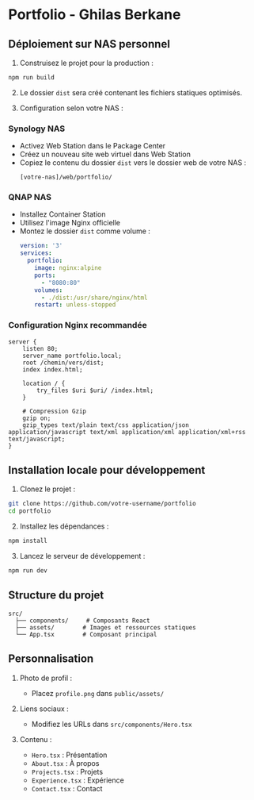 # Portfolio - Ghilas Berkane

## Déploiement sur NAS personnel

1. Construisez le projet pour la production :
```bash
npm run build
```

2. Le dossier `dist` sera créé contenant les fichiers statiques optimisés.

3. Configuration selon votre NAS :

### Synology NAS
- Activez Web Station dans le Package Center
- Créez un nouveau site web virtuel dans Web Station
- Copiez le contenu du dossier `dist` vers le dossier web de votre NAS :
  ```
  [votre-nas]/web/portfolio/
  ```

### QNAP NAS
- Installez Container Station
- Utilisez l'image Nginx officielle
- Montez le dossier `dist` comme volume :
  ```yaml
  version: '3'
  services:
    portfolio:
      image: nginx:alpine
      ports:
        - "8080:80"
      volumes:
        - ./dist:/usr/share/nginx/html
      restart: unless-stopped
  ```

### Configuration Nginx recommandée
```nginx
server {
    listen 80;
    server_name portfolio.local;
    root /chemin/vers/dist;
    index index.html;

    location / {
        try_files $uri $uri/ /index.html;
    }

    # Compression Gzip
    gzip on;
    gzip_types text/plain text/css application/json application/javascript text/xml application/xml application/xml+rss text/javascript;
}
```

## Installation locale pour développement

1. Clonez le projet :
```bash
git clone https://github.com/votre-username/portfolio
cd portfolio
```

2. Installez les dépendances :
```bash
npm install
```

3. Lancez le serveur de développement :
```bash
npm run dev
```

## Structure du projet

```
src/
  ├── components/     # Composants React
  ├── assets/        # Images et ressources statiques
  └── App.tsx        # Composant principal
```

## Personnalisation

1. Photo de profil :
   - Placez `profile.png` dans `public/assets/`

2. Liens sociaux :
   - Modifiez les URLs dans `src/components/Hero.tsx`

3. Contenu :
   - `Hero.tsx` : Présentation
   - `About.tsx` : À propos
   - `Projects.tsx` : Projets
   - `Experience.tsx` : Expérience
   - `Contact.tsx` : Contact
